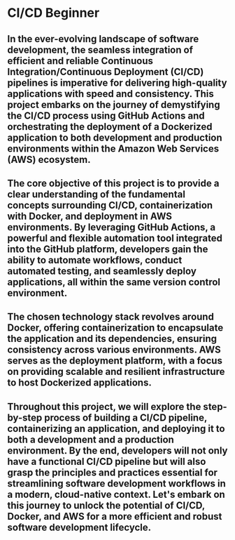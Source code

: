 # CI/CD Beginner
## In the ever-evolving landscape of software development, the seamless integration of efficient and reliable Continuous Integration/Continuous Deployment (CI/CD) pipelines is imperative for delivering high-quality applications with speed and consistency. This project embarks on the journey of demystifying the CI/CD process using GitHub Actions and orchestrating the deployment of a Dockerized application to both development and production environments within the Amazon Web Services (AWS) ecosystem.

## The core objective of this project is to provide a clear understanding of the fundamental concepts surrounding CI/CD, containerization with Docker, and deployment in AWS environments. By leveraging GitHub Actions, a powerful and flexible automation tool integrated into the GitHub platform, developers gain the ability to automate workflows, conduct automated testing, and seamlessly deploy applications, all within the same version control environment.

## The chosen technology stack revolves around Docker, offering containerization to encapsulate the application and its dependencies, ensuring consistency across various environments. AWS serves as the deployment platform, with a focus on providing scalable and resilient infrastructure to host Dockerized applications.

## Throughout this project, we will explore the step-by-step process of building a CI/CD pipeline, containerizing an application, and deploying it to both a development and a production environment. By the end, developers will not only have a functional CI/CD pipeline but will also grasp the principles and practices essential for streamlining software development workflows in a modern, cloud-native context. Let's embark on this journey to unlock the potential of CI/CD, Docker, and AWS for a more efficient and robust software development lifecycle.